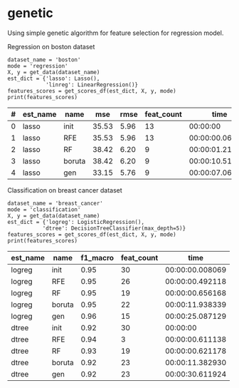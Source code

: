 # genetic
Using simple genetic algorithm for feature selection for regression model.

Regression on boston dataset
```
dataset_name = 'boston'
mode = 'regression'
X, y = get_data(dataset_name)
est_dict = {'lasso': Lasso(),
            'linreg': LinearRegression()}
features_scores = get_scores_df(est_dict, X, y, mode)
print(features_scores)
```
| # | est_name | name   | mse   | rmse | feat_count | time            |
|---|----------|--------|-------|------|------------|-----------------|
| 0 | lasso    | init   | 35.53 | 5.96 | 13         | 00:00:00        |
| 1 | lasso    | RFE    | 35.53 | 5.96 | 13         | 00:00:00.061016 |
| 2 | lasso    | RF     | 38.42 | 6.20 | 9          | 00:00:01.218298 |
| 3 | lasso    | boruta | 38.42 | 6.20 | 9          | 00:00:10.512721 |
| 4 | lasso    | gen    | 33.15 | 5.76 | 9          | 00:00:07.069833 |

Classification on breast cancer dataset
 ```
dataset_name = 'breast_cancer'
mode = 'classification'
X, y = get_data(dataset_name)
est_dict = {'logreg': LogisticRegression(),
            'dtree': DecisionTreeClassifier(max_depth=5)}
features_scores = get_scores_df(est_dict, X, y, mode)
print(features_scores)
```
| est_name | name   | f1_macro | feat_count | time            |
|----------|--------|----------|------------|-----------------|
| logreg   | init   | 0.95     | 30         | 00:00:00.008069 |
| logreg   | RFE    | 0.95     | 26         | 00:00:00.492118 |
| logreg   | RF     | 0.95     | 19         | 00:00:00.656168 |
| logreg   | boruta | 0.95     | 22         | 00:00:11.938339 |
| logreg   | gen    | 0.96     | 15         | 00:00:25.087129 |
| dtree    | init   | 0.92     | 30         | 00:00:00        |
| dtree    | RFE    | 0.94     | 3          | 00:00:00.611138 |
| dtree    | RF     | 0.93     | 19         | 00:00:00.621178 |
| dtree    | boruta | 0.92     | 23         | 00:00:11.382930 |
| dtree    | gen    | 0.92     | 23         | 00:00:30.611924 |
